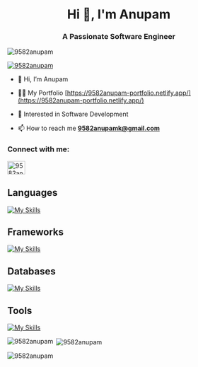 <h1 align="center">Hi 👋, I'm Anupam</h1>
<h3 align="center">A Passionate Software Engineer</h3>

<p align="left"> <img src="https://komarev.com/ghpvc/?username=9582anupam&label=Profile%20views&color=0e75b6&style=flat" alt="9582anupam" /> </p>

<p align="left"> <a href="https://github.com/ryo-ma/github-profile-trophy"><img src="https://github-profile-trophy.vercel.app/?username=9582anupam" alt="9582anupam" /></a> </p>

- 👋 Hi, I’m Anupam

- 👨‍💻 My Portfolio [https://9582anupam-portfolio.netlify.app/](https://9582anupam-portfolio.netlify.app/)

- 🌱 Interested in Software Development
  
- 📫 How to reach me **9582anupamk@gmail.com**


<h3 align="left">Connect with me:</h3>
<p align="left">
<a href="https://linkedin.com/in/9582anupam" target="blank"><img align="center" src="https://raw.githubusercontent.com/rahuldkjain/github-profile-readme-generator/master/src/images/icons/Social/linked-in-alt.svg" alt="9582anupam" height="30" width="40" /></a>
</p>

<h2>Languages</h2>

[![My Skills](https://skillicons.dev/icons?i=html,css,js,ts,python,cpp,c)](https://skillicons.dev)

<h2>Frameworks</h2>

[![My Skills](https://skillicons.dev/icons?i=react,tailwindcss,express,nodejs,firebase,flask,npm,mui,vite,vs)](https://skillicons.dev)

<h2>Databases</h2>

[![My Skills](https://skillicons.dev/icons?i=mysql,mongo)](https://skillicons.dev)

<h2>Tools</h2>
 
[![My Skills](https://skillicons.dev/icons?i=git,github,linux,postman,vercel,vscode)](https://skillicons.dev)

<p><img align="left" src="https://github-readme-stats.vercel.app/api/top-langs?username=9582anupam&show_icons=true&locale=en&layout=compact" alt="9582anupam" /></p>

<p>&nbsp;<img align="center" src="https://github-readme-stats.vercel.app/api?username=9582anupam&show_icons=true&locale=en" alt="9582anupam" /></p>

<p><img align="center" src="https://github-readme-streak-stats.herokuapp.com/?user=9582anupam&" alt="9582anupam" /></p>
